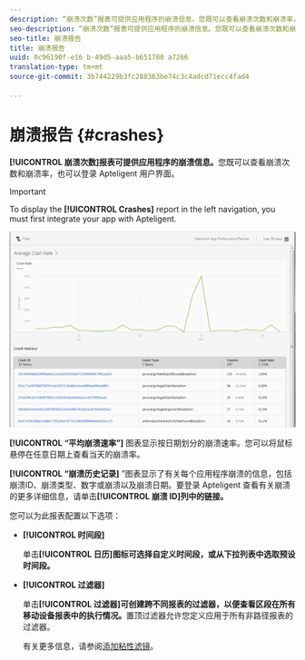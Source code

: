 ```yaml
---
description: “崩溃次数”报表可提供应用程序的崩溃信息。您既可以查看崩溃次数和崩溃率，也可以登录 Apteligent 用户界面。
seo-description: “崩溃次数”报表可提供应用程序的崩溃信息。您既可以查看崩溃次数和崩溃率，也可以登录 Apteligent 用户界面。
seo-title: 崩溃报告
title: 崩溃报告
uuid: 0c96190f-e16 b-49d5-aaa5-b651780 a7266
translation-type: tm+mt
source-git-commit: 3b744229b3fc288363be74c3c4adcd71ecc4fad4

---
```



# 崩溃报告 {#crashes}

**[!UICONTROL 崩溃次数]报表可提供应用程序的崩溃信息。**&#x200B;您既可以查看崩溃次数和崩溃率，也可以登录 Apteligent 用户界面。

>[!IMPORTANT]
>
>To display the **[!UICONTROL Crashes]** report in the left navigation, you must first integrate your app with Apteligent.

![崩溃](assets/crashes.png)

**[!UICONTROL “平均崩溃速率”]** 图表显示按日期划分的崩溃速率。您可以将鼠标悬停在任意日期上查看当天的崩溃率。

**[!UICONTROL “崩溃历史记录]** ”图表显示了有关每个应用程序崩溃的信息，包括崩溃ID、崩溃类型、数字或崩溃以及崩溃日期。要登录 Apteligent 查看有关崩溃的更多详细信息，请单击&#x200B;**[!UICONTROL 崩溃 ID]列中的链接。**

您可以为此报表配置以下选项：

* **[!UICONTROL 时间段]**

   单击&#x200B;**[!UICONTROL 日历]图标可选择自定义时间段，或从下拉列表中选取预设时间段。**

* **[!UICONTROL 过滤器]**

   单击&#x200B;**[!UICONTROL 过滤器]可创建跨不同报表的过滤器，以便查看区段在所有移动设备报表中的执行情况。**&#x200B;置顶过滤器允许您定义应用于所有非路径报表的过滤器。

   有关更多信息，请参阅[添加粘性滤镜](/help/using/usage/reports-customize/t-sticky-filter.md)。